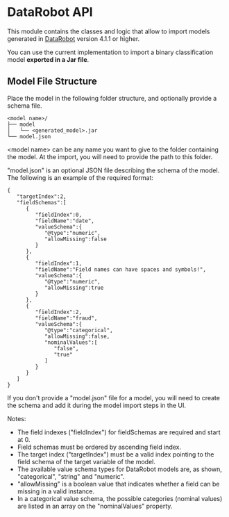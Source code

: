 # DataRobot API

This module contains the classes and logic that allow to import models generated in [DataRobot](https://www.datarobot.com/) version 4.1.1 or higher.

You can use the current implementation to import a binary classification model __exported in a Jar file__.

## Model File Structure

Place the model in the following folder structure, and optionally provide a schema file.

```
<model name>/
├── model
│   └── <generated_model>.jar
└── model.json
```

\<model name\> can be any name you want to give to the folder containing the model. At the import, you will need to provide the path to this folder.

"model.json" is an optional JSON file describing the schema of the model. The following is an example of the required format:

```
{
   "targetIndex":2,
   "fieldSchemas":[
      {
         "fieldIndex":0,
         "fieldName":"date",
         "valueSchema":{
            "@type":"numeric",
            "allowMissing":false
         }
      },
      {
         "fieldIndex":1,
         "fieldName":"Field names can have spaces and symbols!",
         "valueSchema":{
            "@type":"numeric",
            "allowMissing":true
         }
      },
      {
         "fieldIndex":2,
         "fieldName":"fraud",
         "valueSchema":{
            "@type":"categorical",
            "allowMissing":false,
            "nominalValues":[
               "false",
               "true"
            ]
         }
      }
   ]
}
```

If you don't provide a "model.json" file for a model, you will need to create the schema and add it during the model import steps in the UI.

Notes:
-   The field indexes ("fieldIndex") for fieldSchemas are required and start at 0.
-   Field schemas must be ordered by ascending field index.
-   The target index ("targetIndex") must be a valid index pointing to the field schema of the target variable of the model.
-   The available value schema types for DataRobot models are, as shown, "categorical", "string" and "numeric".
-   "allowMissing" is a boolean value that indicates whether a field can be missing in a valid instance.
-   In a categorical value schema, the possible categories (nominal values) are listed in an array on the "nominalValues" property.
